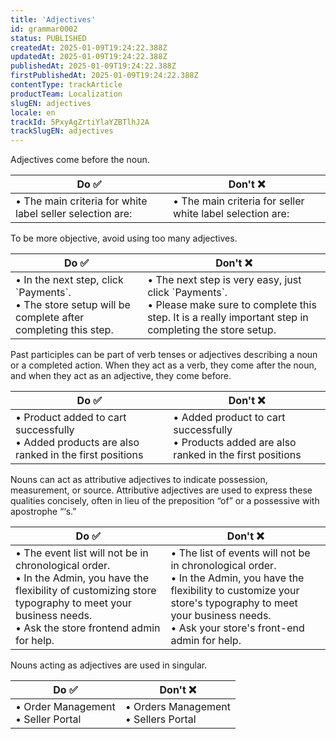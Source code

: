 ```yaml
---
title: 'Adjectives'
id: grammar0002
status: PUBLISHED
createdAt: 2025-01-09T19:24:22.388Z
updatedAt: 2025-01-09T19:24:22.388Z
publishedAt: 2025-01-09T19:24:22.388Z
firstPublishedAt: 2025-01-09T19:24:22.388Z
contentType: trackArticle
productTeam: Localization
slugEN: adjectives
locale: en
trackId: 5PxyAgZrtiYlaYZBTlhJ2A
trackSlugEN: adjectives
---
```


Adjectives come before the noun.

| Do ✅ | Don't ❌ |
| --------- | ------------ |
| • The main criteria for white label seller selection are: | • The main criteria for seller white label selection are: |

To be more objective, avoid using too many adjectives.

| Do ✅ | Don't ❌ |
| --------- | ------------ |
| • In the next step, click \`Payments\`. <br> • The store setup will be complete after completing this step.   | • The next step is very easy, just click \`Payments\`. <br> • Please make sure to complete this step. It is a really important step in completing the store setup. |

Past participles can be part of verb tenses or adjectives describing a noun or a completed action. When they act as a verb, they come after the noun, and when they act as an adjective, they come before.

| Do ✅ | Don't ❌ |
| --------- | ------------ |
| • Product added to cart successfully <br> • Added products are also ranked in the first positions | • Added product to cart successfully <br> • Products added are also ranked in the first positions |

Nouns can act as attributive adjectives to indicate possession, measurement, or source. Attributive adjectives are used to express these qualities concisely, often in lieu of the preposition “of” or a possessive with apostrophe “‘s.”

| Do ✅ | Don't ❌ |
| --------- | ------------ |
| • The event list will not be in chronological order. <br> • In the Admin, you have the flexibility of customizing store typography to meet your business needs. <br> • Ask the store frontend admin for help. | • The list of events will not be in chronological order. <br> • In the Admin, you have the flexibility to customize your store's typography to meet your business needs. <br> • Ask your store's front-end admin for help. |

Nouns acting as adjectives are used in singular.

| Do ✅ | Don't ❌ |
| --------- | ------------ |
| • Order Management <br> • Seller Portal | • Orders Management <br> • Sellers Portal |
